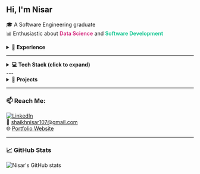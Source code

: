 ##  Hi, I'm Nisar

🎓 A Software Engineering graduate  
📊 Enthusiastic about **<span style="color:#d63384">Data Science</span>** and **<span style="color:#20c997">Software Development</span>**

<details>
<summary>💼 <strong>Experience</strong></summary>

### 👨‍💻 Consultant – Cloud Datasoft *(Oct 2024 – Present)*  
🧑‍🏫 Conducting Adobe education workshops, webinars & training programs  
📝 Managing reports, documentation, and training logistics (online & offline)  
🧰 Coordinating training material prep & technical setup  

### 📊 Equity Analyst – Finlatics *(Jan 2023 – Mar 2023)*  
🔍 Performed detailed equity research with financial & technical analysis  
📈 Generated investment insights with structured reports & recommendations  
👥 Participated in peer reviews and mentor feedback sessions  

### 📂 Data Intern – Highway Delite *(Aug 2022 – Nov 2022)*  
📋 Compiled and verified data from web & internal sources  
📊 Maintained Google Sheets/Excel datasets for quality reporting  
🔒 Ensured data integrity and confidentiality in processing activities  

</details>

---

<details>
  <summary><strong>💻 Tech Stack (click to expand)</strong></summary>

### 🧠 Programming & Scripting  
![Python](https://img.shields.io/badge/Python-3670A0?style=for-the-badge&logo=python&logoColor=white)  
![SQL](https://img.shields.io/badge/SQL-4479A1?style=for-the-badge&logo=mysql&logoColor=white)  
![JavaScript](https://img.shields.io/badge/JavaScript-F7DF1E?style=for-the-badge&logo=javascript&logoColor=black)  
![HTML](https://img.shields.io/badge/HTML5-E34F26?style=for-the-badge&logo=html5&logoColor=white)  
![CSS](https://img.shields.io/badge/CSS3-1572B6?style=for-the-badge&logo=css3&logoColor=white)  

### 🗃️ Databases  
![MongoDB](https://img.shields.io/badge/MongoDB-4EA94B?style=for-the-badge&logo=mongodb&logoColor=white)  
![MySQL](https://img.shields.io/badge/MySQL-005C84?style=for-the-badge&logo=mysql&logoColor=white)  

### 📊 Data Visualization & BI  
![Tableau](https://img.shields.io/badge/Tableau-E97627?style=for-the-badge&logo=tableau&logoColor=white)  
![Power BI](https://img.shields.io/badge/Power%20BI-F2C811?style=for-the-badge&logo=powerbi&logoColor=black)  
![Microsoft Excel](https://img.shields.io/badge/Microsoft%20Excel-217346?style=for-the-badge&logo=microsoft-excel&logoColor=white)  

### ☁️ Cloud Platforms  
![Microsoft Azure](https://img.shields.io/badge/Microsoft%20Azure-0078D4?style=for-the-badge&logo=microsoftazure&logoColor=white)  
![Google Cloud](https://img.shields.io/badge/Google%20Cloud-4285F4?style=for-the-badge&logo=googlecloud&logoColor=white)  

### 🧰 Tools & IDEs  
![Visual Studio Code](https://img.shields.io/badge/VS%20Code-007ACC?style=for-the-badge&logo=visualstudiocode&logoColor=white)  
![Eclipse](https://img.shields.io/badge/Eclipse-2C2255?style=for-the-badge&logo=eclipseide&logoColor=white)  
![GitHub](https://img.shields.io/badge/GitHub-181717?style=for-the-badge&logo=github&logoColor=white)  
![Jupyter](https://img.shields.io/badge/Jupyter-F37626?style=for-the-badge&logo=jupyter&logoColor=white)  

</details>
---

<details>
<summary>📁 <strong>Projects</strong></summary>

### 📦 Tata Sales Insights  
📊 Built a dashboard using Tableau for business scenario framing and insight communication  
🎯 Focused on visual storytelling, KPIs, and strategic analysis

### 🧮 KPMG Data Analysis & Visualization with Tableau  
🗂️ Cleaned and modeled data for executive-level dashboards  
📈 Presented insights through effective visual storytelling  

### 💼 Accenture Data Analytics Virtual Experience  
📋 Delivered insights using Tableau after cleaning and transforming raw datasets  
🗣️ Created presentations simulating a real-world client-facing experience  

### 📉 Asset Management Simulation – JPMorgan  
🧑‍💼 Designed portfolios based on unique investor profiles  
📊 Calculated KPIs and provided strategic financial recommendations  

### 🐶 Dognition Data Insights  
🧹 Cleaned, aggregated, and visualized behavioral data using Excel and Tableau  
📚 Presented insights as a Tableau story for stakeholders  

</details>

---

### 📫 Reach Me:

[![LinkedIn](https://img.shields.io/badge/LinkedIn-%230A66C2.svg?&style=for-the-badge&logo=linkedin&logoColor=white)](https://www.linkedin.com/in/nisar-shaikh7/)  
📧 shaikhnisar107@gmail.com  
🌐 [Portfolio Website](https://nisar-ss.github.io/index.html)

---

### 📈 GitHub Stats

![Nisar's GitHub stats](https://github-readme-stats.vercel.app/api?username=nisar-ss&show_icons=true&theme=tokyonight)
